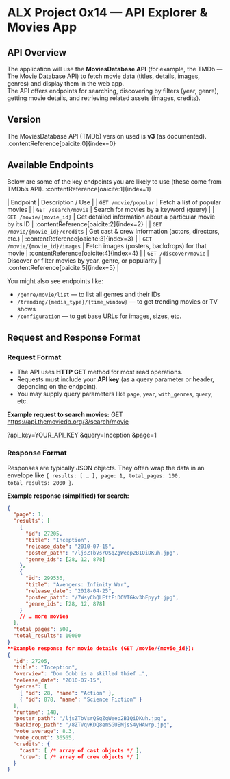 # ALX Project 0x14 — API Explorer & Movies App

## API Overview
The application will use the **MoviesDatabase API** (for example, the TMDb — The Movie Database API) to fetch movie data (titles, details, images, genres) and display them in the web app.  
The API offers endpoints for searching, discovering by filters (year, genre), getting movie details, and retrieving related assets (images, credits).
## Version
The MoviesDatabase API (TMDb) version used is **v3** (as documented). :contentReference[oaicite:0]{index=0}
## Available Endpoints
Below are some of the key endpoints you are likely to use (these come from TMDb’s API). :contentReference[oaicite:1]{index=1}

| Endpoint | Description / Use |
| `GET /movie/popular` | Fetch a list of popular movies |
| `GET /search/movie` | Search for movies by a keyword (query) |
| `GET /movie/{movie_id}` | Get detailed information about a particular movie by its ID | :contentReference[oaicite:2]{index=2} |
| `GET /movie/{movie_id}/credits` | Get cast & crew information (actors, directors, etc.) | :contentReference[oaicite:3]{index=3} |
| `GET /movie/{movie_id}/images` | Fetch images (posters, backdrops) for that movie | :contentReference[oaicite:4]{index=4} |
| `GET /discover/movie` | Discover or filter movies by year, genre, or popularity | :contentReference[oaicite:5]{index=5} |

You might also see endpoints like:
- `/genre/movie/list` — to list all genres and their IDs
- `/trending/{media_type}/{time_window}` — to get trending movies or TV shows
- `/configuration` — to get base URLs for images, sizes, etc.

## Request and Response Format

### Request Format

- The API uses **HTTP GET** method for most read operations.
- Requests must include your **API key** (as a query parameter or header, depending on the endpoint).
- You may supply query parameters like `page`, `year`, `with_genres`, `query`, etc.

**Example request to search movies:**
GET https://api.themoviedb.org/3/search/movie

?api_key=YOUR_API_KEY
&query=Inception
&page=1


### Response Format

Responses are typically JSON objects. They often wrap the data in an envelope like `{ results: [ … ], page: 1, total_pages: 100, total_results: 2000 }`.

**Example response (simplified) for search:**
```json
{
  "page": 1,
  "results": [
    {
      "id": 27205,
      "title": "Inception",
      "release_date": "2010-07-15",
      "poster_path": "/ljsZTbVsrQSqZgWeep2B1QiDKuh.jpg",
      "genre_ids": [28, 12, 878]
    },
    {
      "id": 299536,
      "title": "Avengers: Infinity War",
      "release_date": "2018-04-25",
      "poster_path": "/7WsyChQLEftFiDOVTGkv3hFpyyt.jpg",
      "genre_ids": [28, 12, 878]
    }
    // … more movies
  ],
  "total_pages": 500,
  "total_results": 10000
}
**Example response for movie details (GET /movie/{movie_id}):
{
  "id": 27205,
  "title": "Inception",
  "overview": "Dom Cobb is a skilled thief …",
  "release_date": "2010-07-15",
  "genres": [
    { "id": 28, "name": "Action" },
    { "id": 878, "name": "Science Fiction" }
  ],
  "runtime": 148,
  "poster_path": "/ljsZTbVsrQSqZgWeep2B1QiDKuh.jpg",
  "backdrop_path": "/8ZTVqvKDQ8emSGUEMjsS4yHAwrp.jpg",
  "vote_average": 8.3,
  "vote_count": 36565,
  "credits": {
    "cast": [ /* array of cast objects */ ],
    "crew": [ /* array of crew objects */ ]
  }
}

